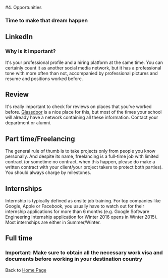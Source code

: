 #4. Opportunities

### Time to make that dream happen

## LinkedIn

### Why is it important?

It's your professional profile and a hiring platform at the same time. You can certainly count it as another social media network, but it has a professional tone with more often than not, accompanied by professional pictures and resume and positions worked before.

## Review

It's really important to check for reviews on places that you've worked before. [Glassdoor](https://glassdoor.com) is a nice place for this, but most of the times your school will already have a network containing all these information. Contact your department or alumni.

## Part time/Freelancing

The general rule of thumb is to take projects only from people you know personally. And despite its name, freelancing is a full-time job with limited contract (or sometime no contract, when this happen, please do make a written contract with your client/your project takers to protect both parties). You should always charge by milestones.

## Internships

Internship is typically defined as onsite job training. For top companies like Google, Apple or Facebook, you usually have to watch out for their internship applications for more than 6 months (e.g. Google Software Engineering Internship application for Winter 2016 opens in Winter 2015). Most internships are either in Summer/Winter.

## Full time

### Important: Make sure to obtain all the necessary work visa and documents before working in your destination country


Back to [Home Page](../README.md)
